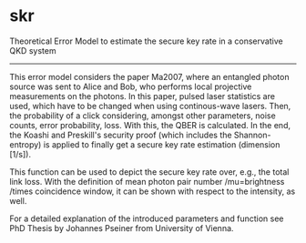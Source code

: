 # skr
Theoretical Error Model to estimate the secure key rate in a conservative QKD system

------------------------------------------------------------------------------------

This error model considers the paper Ma2007, where an entangled photon source was sent to Alice and Bob, who performs local projective measurements on the photons. In this paper, pulsed laser statistics are used, which have to be changed when using continous-wave lasers. Then, the probability of a click considering, amongst other parameters, noise counts, error probability, loss. With this, the QBER is calculated. In the end, the Koashi and Preskill's security proof (which includes the Shannon-entropy) is applied to finally get a secure key rate estimation (dimension [1/s]).

This function can be used to depict the secure key rate over, e.g., the total link loss. With the definition of mean photon pair number /mu=brightness /times coincidence window, it can be shown with respect to the intensity, as well.

For a detailed explanation of the introduced parameters and function see PhD Thesis by Johannes Pseiner from University of Vienna.
